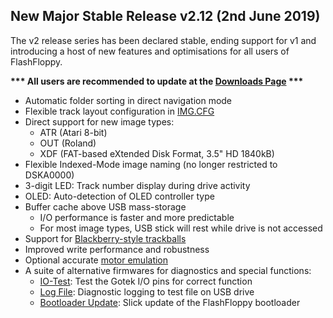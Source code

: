 ## New Major Stable Release v2.12 (2nd June 2019)

The v2 release series has been declared stable, ending support for v1
and introducing a host of new features and optimisations for all users
of FlashFloppy.

**\*\*\* All users are recommended to update at the [Downloads Page][dl]
\*\*\***

* Automatic folder sorting in direct navigation mode
* Flexible track layout configuration in [IMG.CFG](IMG.CFG-Configuration-File)
* Direct support for new image types:
  * ATR (Atari 8-bit)
  * OUT (Roland)
  * XDF (FAT-based eXtended Disk Format, 3.5" HD 1840kB)
* Flexible Indexed-Mode image naming (no longer restricted to DSKA0000)
* 3-digit LED: Track number display during drive activity
* OLED: Auto-detection of OLED controller type
* Buffer cache above USB mass-storage
  * I/O performance is faster and more predictable
  * For most image types, USB stick will rest while drive is not accessed
* Support for [Blackberry-style trackballs][bbtb]
* Improved write performance and robustness
* Optional accurate [motor emulation][me]
* A suite of alternative firmwares for diagnostics and special functions:
  * [IO-Test][iot]: Test the Gotek I/O pins for correct function
  * [Log File][lf]: Diagnostic logging to test file on USB drive
  * [Bootloader Update][blu]: Slick update of the FlashFloppy bootloader

[bbtb]: Hardware-Mods#blackberry-trackball
[me]: Hardware-Mods#motor-signal
[iot]: Testing-IO-Pins
[lf]: Logging-To-USB-Drive
[blu]: Firmware-Update#updating-the-bootloader
[dl]: Downloads

